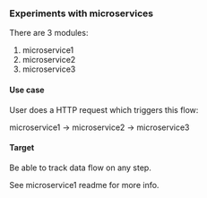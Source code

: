 ### Experiments with microservices

There are 3 modules:
1. microservice1  
2. microservice2  
3. microservice3

#### Use case  
User does a HTTP request which triggers this flow:  

microservice1 -> microservice2 -> microservice3 


#### Target  
Be able to track data flow on any step.

See microservice1 readme for more info.
